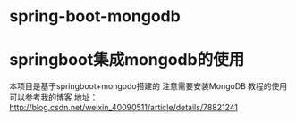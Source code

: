 # spring-boot-mongodb
springboot集成mongodb的使用
==
本项目是基于springboot+mongodo搭建的
注意需要安装MongoDB
教程的使用可以参考我的博客
地址：http://blog.csdn.net/weixin_40090511/article/details/78821241
